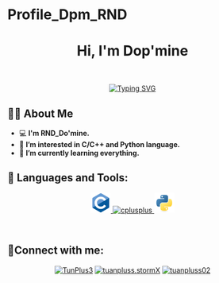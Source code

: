 # Profile_Dpm_RND
<h1 align="center">Hi, I'm Dop'mine</h1>
<br/>
<p align="center">
     <a href="https://www.facebook.com/thenews.of.bayern"><img src="https://readme-typing-svg.herokuapp.com?font=Fira+Code&pause=1000&color=8E1AF7&width=1000&lines=Legends+Live+Forever+But+Rebels+Never+Die" alt="Typing SVG" /></a>
 </p>


## 🙋‍♂️ About Me

- 💻 **I'm RND_Do'mine.**
- 👀 **I’m interested in C/C++ and Python language.**
- 🌱 **I’m currently learning everything.**

## 🚀 Languages and Tools:

<p align="center">
     <a href="https://www.cprogramming.com/" target="_blank"> <img src="https://raw.githubusercontent.com/devicons/devicon/master/icons/c/c-original.svg" alt="c" width="40" height="40"/> </a> 
     <a href="https://www.w3schools.com/cpp/" target="_blank"> <img src="https://user-images.githubusercontent.com/82562559/189319194-55e984e0-f0e5-4d2c-9676-48fc5b2ca815.png" alt="cplusplus" width="40" height="40"/> </a> 
<!--      <a href="https://kotlinlang.org" target="_blank" rel="noreferrer"> <img src="https://www.vectorlogo.zone/logos/kotlinlang/kotlinlang-icon.svg" alt="kotlin" width="40" height="40"/> </a>  -->
       <a href="https://www.python.org" target="_blank"> <img src="https://raw.githubusercontent.com/devicons/devicon/master/icons/python/python-original.svg" alt="python" width="40" height="40"/> </a>
<!--      <a href="https://dart.dev" target="_blank"> <img src="https://user-images.githubusercontent.com/82562559/188296010-65e9f026-ae0d-444e-ad7c-bda260960d82.png" alt="Dart" width="40" height="40"/> </a>
     <a href="https://flutter.dev" target="_blank"> <img src="https://user-images.githubusercontent.com/82562559/188295899-a6caaa1f-5f3b-4f50-90fa-12099bf9ec54.png" alt="flutter" width="40" height="40"/> </a>
          <a href="https://developer.android.com" target="_blank" rel="noreferrer"> <img src="https://raw.githubusercontent.com/devicons/devicon/master/icons/android/android-original-wordmark.svg" alt="android" width="40" height="40"/> </a> -->
 </p>
<br/>



## 🤝Connect with me:

<p align="center">   
  <a href="https://twitter.com/z_bayern_gzkt" target="blank"><img align="center" src="https://raw.githubusercontent.com/rahuldkjain/github-profile-readme-generator/master/src/images/icons/Social/twitter.svg" alt="TunPlus3" height="30" width="40" /></a>    
  <a href="https://www.facebook.com/pg.8.rzk/" target="blank"><img align="center" src="https://raw.githubusercontent.com/rahuldkjain/github-profile-readme-generator/master/src/images/icons/Social/facebook.svg" alt="tuanpluss.stormX" height="30" width="40" /></a>    
  <a href="https://www.instagram.com/p.8.rzk/" target="blank"><img align="center" src="https://raw.githubusercontent.com/rahuldkjain/github-profile-readme-generator/master/src/images/icons/Social/instagram.svg" alt="tuanpluss02" height="30" width="40" /></a>


